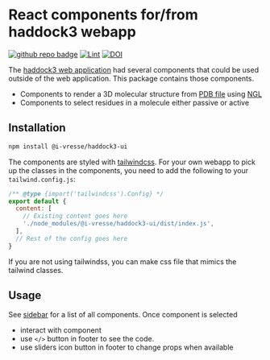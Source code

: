 # React components for/from haddock3 webapp

[![github repo badge](https://img.shields.io/badge/github-repo-000.svg?logo=github&labelColor=gray&color=blue)]([https://github.com/i-VRESSE/haddock3-ui](https://github.com/i-VRESSE/haddock3-ui))
[![Lint](https://github.com/i-VRESSE/haddock3-ui/actions/workflows/lint.yml/badge.svg)](https://github.com/i-VRESSE/haddock3-ui/actions/workflows/lint.yml)
[![DOI](https://zenodo.org/badge/DOI/10.5281/zenodo.12820670.svg)](https://doi.org/10.5281/zenodo.12820670)

The [haddock3 web application](https://github.com/i-VRESSE/haddock3-webapp) had several components that could be used outside of the web application. This package contains those components.

- Components to render a 3D molecular structure from [PDB file](https://www.wwpdb.org/) using [NGL](https://nglviewer.org/)
- Components to select residues in a molecule either passive or active

## Installation

```bash
npm install @i-vresse/haddock3-ui
```

The components are styled with [tailwindcss](https://tailwindcss.com/).
For your own webapp to pick up the classes in the components, you need to add the following to your `tailwind.config.js`:

```js
/** @type {import('tailwindcss').Config} */
export default {
  content: [
    // Existing content goes here
    './node_modules/@i-vresse/haddock3-ui/dist/index.js',
  ],
  // Rest of the config goes here
}
```

If you are not using tailwindss, you can make css file that mimics the tailwind classes.

## Usage

See [sidebar](https://i-VRESSE.github.io/haddock3-ui) for a list of all components.
Once component is selected
- interact with component
- use `</>` button in footer to see the code.
- use sliders icon button in footer to change props when available
